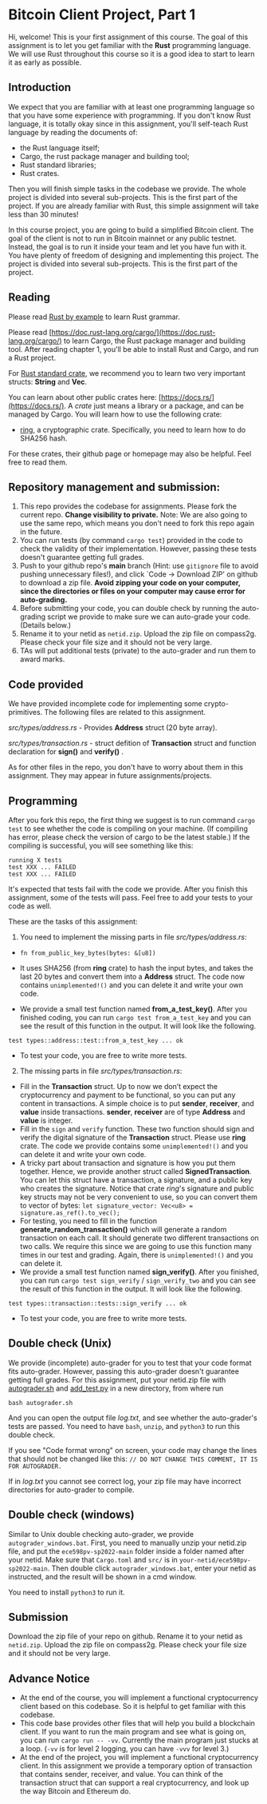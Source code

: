 # Bitcoin Client Project, Part 1

Hi, welcome! This is your first assignment of this course. The goal of this assignment is to let you get familiar with the **Rust** programming language. We will use Rust throughout this course so it is a good idea to start to learn it as early as possible.

## Introduction

We expect that you are familiar with at least one programming language so that you have some experience with programming. If you don't know Rust language, it is totally okay since in this assignment, you'll self-teach Rust language by reading the documents of:

- the Rust language itself;
- Cargo, the rust package manager and building tool;
- Rust standard libraries;
- Rust crates.

Then you will finish simple tasks in the codebase we provide. The whole project is divided into several sub-projects. This is the first part of the project.
If you are already familiar with Rust, this simple assignment will take less than 30 minutes!

In this course project, you are going to build a simplified Bitcoin client. The goal of the client is not to run in Bitcoin mainnet or any public testnet. Instead, the goal is to run it inside your team and let you have fun with it. You have plenty of freedom of designing and implementing this project.
The project is divided into several sub-projects. This is the first part of the project. 

## Reading 
Please read [Rust by example](https://doc.rust-lang.org/rust-by-example/) to learn Rust grammar.

Please read [https://doc.rust-lang.org/cargo/](https://doc.rust-lang.org/cargo/) to learn Cargo, the Rust package manager and building tool. After reading chapter 1, you'll be able to install Rust and Cargo, and run a Rust project.

For [Rust standard crate](https://doc.rust-lang.org/stable/std/), we recommend you to learn two very important structs: **String** and **Vec**.

You can learn about other public crates here: [https://docs.rs/](https://docs.rs/). A *crate* just means a library or a package, and can be managed by Cargo. You will learn how to use the following crate:
- [ring](https://docs.rs/ring/0.16.20/ring/), a cryptographic crate. Specifically, you need to learn how to do SHA256 hash.

For these crates, their github page or homepage may also be helpful. Feel free to read them.

## Repository management and submission:
1. This repo provides the codebase for assignments. Please fork the current repo. **Change visibility to private.** Note: We are also going to use the same repo, which means you don't need to fork this repo again in the future.
2. You can run tests (by command `cargo test`) provided in the code to check the validity of their implementation. However, passing these tests doesn't guarantee getting full grades. 
3. Push to your github repo's **main** branch (Hint: use `gitignore` file to avoid pushing unnecessary files!), and click `Code -> Download ZIP' on github to download a zip file. **Avoid zipping your code on your computer, since the directories or files on your computer may cause error for auto-grading.**
4. Before submitting your code, you can double check by running the auto-grading script we provide to make sure we can auto-grade your code. (Details below.) 
5. Rename it to your netid as `netid.zip`. Upload the zip file on compass2g. Please check your file size and it should not be very large.
6. TAs will put additional tests (private) to the auto-grader and run them to award marks.

## Code provided
We have provided incomplete code for implementing some crypto-primitives. The following files are related to this assignment.

_src/types/address.rs_ - Provides __Address__ struct (20 byte array).

_src/types/transaction.rs_ - struct defition of **Transaction** struct and function declaration for __sign()__ and __verify()__ .

As for other files in the repo, you don't have to worry about them in this assignment. They may appear in future assignments/projects.

## Programming
After you fork this repo, the first thing we suggest is to run command `cargo test` to see whether the code is compiling on your machine. (If compiling has error, please check the version of cargo to be the latest stable.) If the compiling is successful, you will see something like this:
```
running X tests
test XXX ... FAILED
test XXX ... FAILED
```
It's expected that tests fail with the code we provide. After you finish this assignment, some of the tests will pass. Feel free to add your tests to your code as well.

These are the tasks of this assignment:

1. You need to implement the missing parts in file _src/types/address.rs_:

- `fn from_public_key_bytes(bytes: &[u8])`

- It uses SHA256 (from **ring** crate) to hash the input bytes, and takes the last 20 bytes and convert them into a __Address__ struct. The code now contains `unimplemented!()` and you can delete it and write your own code.

- We provide a small test function named **from_a_test_key()**. After you finished coding, you can run `cargo test from_a_test_key` and you can see the result of this function in the output. It will look like the following.
```
test types::address::test::from_a_test_key ... ok
```
- To test your code, you are free to write more tests.

2. The missing parts in file _src/types/transaction.rs_: 

- Fill in the **Transaction** struct. Up to now we don’t expect the cryptocurrency and payment to be functional, so you can put any content in transactions. A simple choice is to put **sender**, **receiver**, and **value** inside transactions. **sender**, **receiver** are of type **Address** and **value** is integer.
- Fill in the `sign` and `verify` function. These two function should sign and verify the digital signature of the **Transaction** struct. Please use **ring** crate. The code we provide contains some `unimplemented!()` and you can delete it and write your own code.
- A tricky part about transaction and signature is how you put them together. Hence, we provide another struct called **SignedTransaction**. You can let this struct have a transaction, a signature, and a public key who creates the signature. Notice that crate *ring*'s signature and public key structs may not be very convenient to use, so you can convert them to vector of bytes: `let signature_vector: Vec<u8> = signature.as_ref().to_vec();`
- For testing, you need to fill in the function **generate_random_transaction()** which will generate a random transaction on each call. It should generate two different transactions on two calls. We require this since we are going to use this function many times in our test and grading. Again, there is `unimplemented!()` and you can delete it.
- We provide a small test function named **sign_verify()**. After you finished, you can run `cargo test sign_verify` / `sign_verify_two` and you can see the result of this function in the output. It will look like the following.
```
test types::transaction::tests::sign_verify ... ok
```
- To test your code, you are free to write more tests.

## Double check (Unix)
We provide (incomplete) auto-grader for you to test that your code format fits auto-grader. However, passing this auto-grader doesn't guarantee getting full grades. For this assignment, put your netid.zip file with [autograder.sh](autograder.sh) and [add_test.py](add_test.py) in a new directory, from where run
```
bash autograder.sh
```
And you can open the output file _log.txt_, and see whether the auto-grader's tests are passed. You need to have `bash`, `unzip`, and `python3` to run this double check.

If you see "Code format wrong" on screen, your code may change the lines that should not be changed like this: `// DO NOT CHANGE THIS COMMENT, IT IS FOR AUTOGRADER.`

If in _log.txt_ you cannot see correct log, your zip file may have incorrect directories for auto-grader to compile.

## Double check (windows)
Similar to Unix double checking auto-grader, we provide `autograder_windows.bat`. First, you need to manually unzip your netid.zip file, and put the `ece598pv-sp2022-main` folder inside a folder named after your netid. Make sure that `Cargo.toml` and `src/` is in `your-netid/ece598pv-sp2022-main`. Then double click `autograder_windows.bat`, enter your netid as instructed, and the result will be shown in a cmd window.

You need to install `python3` to run it.
## Submission
Download the zip file of your repo on github. Rename it to your netid as `netid.zip`. Upload the zip file on compass2g. Please check your file size and it should not be very large.

## Advance Notice
- At the end of the course, you will implement a functional cryptocurrency client based on this codebase. So it is helpful to get familiar with this codebase.
- This code base provides other files that will help you build a blockchain client. If you want to run the main program and see what is going on, you can run `cargo run -- -vv`. Currently the main program just stucks at a loop. (`-vv` is for level 2 logging, you can have `-vvv` for level 3.)
- At the end of the project, you will implement a functional cryptocurrency client. In this assignment we provide a temporary option of transaction that contains sender, receiver, and value. You can think of the transaction struct that can support a real cryptocurrency, and look up the way Bitcoin and Ethereum do.
